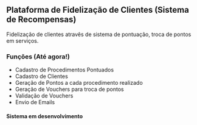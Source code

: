## Plataforma de Fidelização de Clientes (Sistema de Recompensas)
Fidelização de clientes atravês de sistema de pontuação, troca de pontos em serviços.

### Funções (Até agora!)

- Cadastro de Procedimentos Pontuados
- Cadastro de Clientes
- Geração de Pontos a cada procedimento realizado
- Geração de Vouchers para troca de pontos
- Validação de Vouchers
- Envio de Emails

#### Sistema em desenvolvimento
